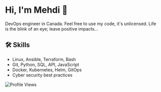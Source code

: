 <link rel="stylesheet" href="https://cdnjs.cloudflare.com/ajax/libs/font-awesome/6.0.0-beta3/css/all.min.css">

# Hi, I'm Mehdi 👋

DevOps engineer in Canada. Feel free to use my code, it's unlicensed.
Life is the blink of an eye; leave positive impacts... 

## 🛠 Skills

- Linux, Ansible, Terraform, Bash
- Git, Python, SQL, API, JavaScript
- Docker, Kubernetes, Helm, GitOps
- Cyber security best practices

![Profile Views](https://komarev.com/ghpvc/?username=memor24&color=blue)
